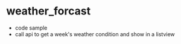 # weather_forcast
- code sample
 - call api to get a week's weather condition and show in a listview
